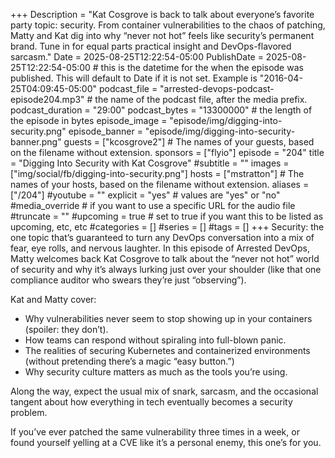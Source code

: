 +++
Description = "Kat Cosgrove is back to talk about everyone’s favorite party topic: security. From container vulnerabilities to the chaos of patching, Matty and Kat dig into why “never not hot” feels like security’s permanent brand. Tune in for equal parts practical insight and DevOps-flavored sarcasm."
Date = 2025-08-25T12:22:54-05:00
PublishDate = 2025-08-25T12:22:54-05:00 # this is the datetime for the when the episode was published. This will default to Date if it is not set. Example is "2016-04-25T04:09:45-05:00"
podcast_file = "arrested-devops-podcast-episode204.mp3" # the name of the podcast file, after the media prefix.
podcast_duration = "29:00"
podcast_bytes = "13300000" # the length of the episode in bytes
episode_image = "episode/img/digging-into-security.png"
episode_banner = "episode/img/digging-into-security-banner.png"
guests = ["kcosgrove2"] # The names of your guests, based on the filename without extension.
sponsors = ["flyio"]
episode = "204"
title = "Digging Into Security with Kat Cosgrove"
#subtitle = ""
images = ["img/social/fb/digging-into-security.png"]
hosts = ["mstratton"] # The names of your hosts, based on the filename without extension.
aliases = ["/204"]
#youtube = ""
explicit = "yes" # values are "yes" or "no"
#media_override # if you want to use a specific URL for the audio file
#truncate = ""
#upcoming = true # set to true if you want this to be listed as upcoming, etc, etc
#categories = []
#series = []
#tags = []
+++
Security: the one topic that’s guaranteed to turn any DevOps conversation into a mix of fear, eye rolls, and nervous laughter. In this episode of Arrested DevOps, Matty welcomes back Kat Cosgrove to talk about the “never not hot” world of security and why it’s always lurking just over your shoulder (like that one compliance auditor who swears they’re just “observing”).

Kat and Matty cover:

- Why vulnerabilities never seem to stop showing up in your containers (spoiler: they don’t).
- How teams can respond without spiraling into full-blown panic.
- The realities of securing Kubernetes and containerized environments (without pretending there’s a magic “easy button.”)
- Why security culture matters as much as the tools you’re using.

Along the way, expect the usual mix of snark, sarcasm, and the occasional tangent about how everything in tech eventually becomes a security problem.

If you’ve ever patched the same vulnerability three times in a week, or found yourself yelling at a CVE like it’s a personal enemy, this one’s for you.
